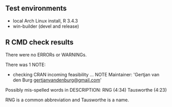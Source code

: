 ## Test environments
* local Arch Linux install, R 3.4.3
* win-builder (devel and release)

## R CMD check results
There were no ERRORs or WARNINGs.

There was 1 NOTE:

* checking CRAN incoming feasibility ... NOTE
Maintainer: 'Gertjan van den Burg <gertjanvandenburg@gmail.com>'

Possibly mis-spelled words in DESCRIPTION:
  RNG (4:34)
  Tausworthe (4:23)

  RNG is a common abbreviation and Tausworthe is a name.
